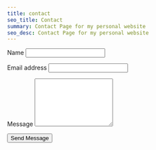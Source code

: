 ```yaml
---
title: contact
seo_title: Contact
summary: Contact Page for my personal website
seo_desc: Contact Page for my personal website
---
```

<form name="simpleContactForm" method="POST" data-netlify="true" id="simple-contact-form" class="contact-form">
    <p class="form-row">
        <label id="contact-form-name-label" for="contact-form-name" class="form-label">Name</label>
        <input type="text" name="name" id="contact-form-name" aria-labelledby="contact-form-name-label" class="form-input" />
    </p>
    <p class="form-row">
        <label id="contact-form-email-label" for="contact-form-email" class="form-label">Email address</label>
        <input type="email" name="email" id="contact-form-email" aria-labelledby="contact-form-email-label" class="form-input" />
    </p>
    <p class="form-row">
        <label id="contact-form-message-label" for="contact-form-message" class="form-label">Message</label>
        <textarea
            name="message"
            id="contact-form-message"
            aria-labelledby="contact-form-message-label"
            class="form-textarea"
            rows="7"
        ></textarea>
    </p>
    <p class="form-row form-submit">
        <button type="submit" class="button">Send Message</button>
    </p>
</form>
